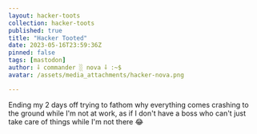 ```yaml
---
layout: hacker-toots
collection: hacker-toots
published: true
title: "Hacker Tooted"
date: 2023-05-16T23:59:36Z
pinned: false
tags: [mastodon]
author: ⸸ commander ░ nova ⸸ :~$
avatar: /assets/media_attachments/hacker-nova.png

---
```


<p>Ending my 2 days off trying to fathom why everything comes crashing to the ground while I&#39;m not at work, as if I don&#39;t have a boss who can&#39;t just take care of things while I&#39;m not there 😂</p>


